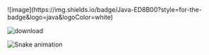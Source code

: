 
<div>![image](https://img.shields.io/badge/Java-ED8B00?style=for-the-badge&logo=java&logoColor=white)

</div>

![download](https://user-images.githubusercontent.com/36276548/157995779-7ad9a8d5-5793-4f49-b6d2-671f228826ba.jpg)

![Snake animation](https://github.com/cpluis/cpluis/blob/output/github-contribution-grid-snake.svg)

  

